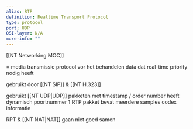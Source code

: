 ```yaml
---
alias: RTP
definition: Realtime Transport Protocol 
type: protocol
port: UDP
OSI-layer: N/A
more-info: ""
---
```

[[NT Networking MOC]]

= media transmissie protocol vor het behandelen data dat real-time priority nodig heeft

gebruikt door [[NT SIP]] & [[NT H.323]]

gebruikt [[NT UDP|UDP]] pakketen met timestamp / order number
heeft dynamisch poortnummer 
1 RTP pakket bevat meerdere samples
codex informatie

RPT & [[NT NAT|NAT]] gaan niet goed samen